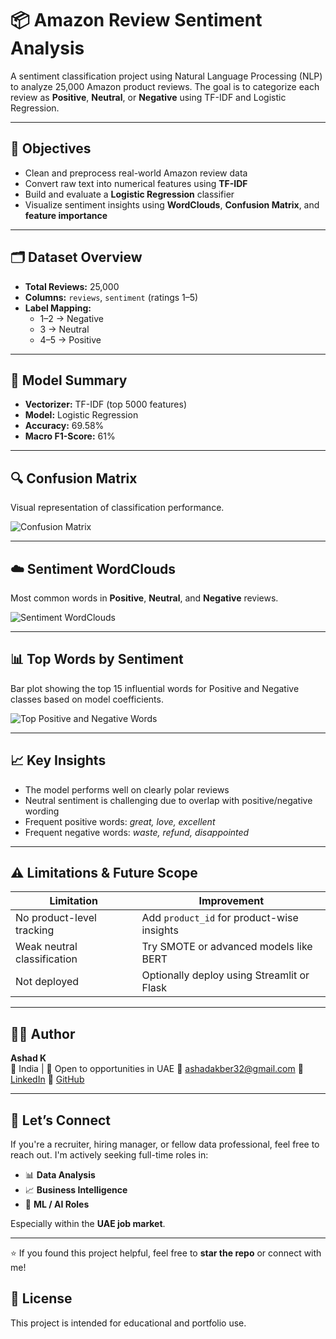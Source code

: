 # 📦 Amazon Review Sentiment Analysis

A sentiment classification project using Natural Language Processing (NLP) to analyze 25,000 Amazon product reviews. The goal is to categorize each review as **Positive**, **Neutral**, or **Negative** using TF-IDF and Logistic Regression.

---

## 📌 Objectives

- Clean and preprocess real-world Amazon review data
- Convert raw text into numerical features using **TF-IDF**
- Build and evaluate a **Logistic Regression** classifier
- Visualize sentiment insights using **WordClouds**, **Confusion Matrix**, and **feature importance**

---

## 🗂️ Dataset Overview

- **Total Reviews:** 25,000  
- **Columns:** `reviews`, `sentiment` (ratings 1–5)  
- **Label Mapping:**  
  - 1–2 → Negative  
  - 3 → Neutral  
  - 4–5 → Positive

---

## 🧠 Model Summary

- **Vectorizer:** TF-IDF (top 5000 features)
- **Model:** Logistic Regression
- **Accuracy:** 69.58%
- **Macro F1-Score:** 61%

---

## 🔍 Confusion Matrix

Visual representation of classification performance.

![Confusion Matrix](images/confusion_matrix.png)

---

## ☁️ Sentiment WordClouds

Most common words in **Positive**, **Neutral**, and **Negative** reviews.

![Sentiment WordClouds](images/sentiment_wordclouds.png)

---

## 📊 Top Words by Sentiment

Bar plot showing the top 15 influential words for Positive and Negative classes based on model coefficients.

![Top Positive and Negative Words](images/top_positive_negative_words.png)

---

## 📈 Key Insights

- The model performs well on clearly polar reviews
- Neutral sentiment is challenging due to overlap with positive/negative wording
- Frequent positive words: *great, love, excellent*  
- Frequent negative words: *waste, refund, disappointed*

---

## ⚠️ Limitations & Future Scope

| Limitation                    | Improvement                             |
|-------------------------------|------------------------------------------|
| No product-level tracking     | Add `product_id` for product-wise insights |
| Weak neutral classification   | Try SMOTE or advanced models like BERT  |
| Not deployed                  | Optionally deploy using Streamlit or Flask |

---




## 👨‍💻 Author

**Ashad K**  
📍 India | 💼 Open to opportunities in UAE 
📧 ashadakber32@gmail.com
🔗 [LinkedIn](https://www.linkedin.com/in/ashad-k)
🔗 [GitHub](https://github.com/Ashad777)  

---

## 🤝 Let’s Connect

If you're a recruiter, hiring manager, or fellow data professional, feel free to reach out. I'm actively seeking full-time roles in:

- 📊 **Data Analysis**  
- 📈 **Business Intelligence**  
- 🧠 **ML / AI Roles**  

Especially within the **UAE job market**.

---

⭐ If you found this project helpful, feel free to **star the repo** or connect with me!



## 📌 License

This project is intended for educational and portfolio use.

